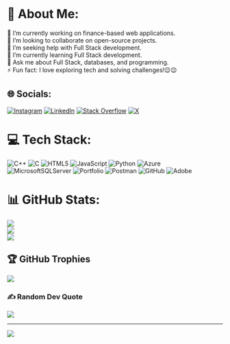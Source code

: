 # 💫 About Me:
🔭 I’m currently working on finance-based web applications.<br>🤝 I’m looking to collaborate on open-source projects.<br>🙌 I’m seeking help with Full Stack development.<br>🌱 I’m currently learning Full Stack development.<br>💬 Ask me about Full Stack, databases, and programming.<br>⚡ Fun fact: I love exploring tech and solving challenges!😉😉


## 🌐 Socials:
[![Instagram](https://img.shields.io/badge/Instagram-%23E4405F.svg?logo=Instagram&logoColor=white)](https://instagram.com/ydv_dheeraj1010) [![LinkedIn](https://img.shields.io/badge/LinkedIn-%230077B5.svg?logo=linkedin&logoColor=white)](https://linkedin.com/in/dheeraj-yadav10) [![Stack Overflow](https://img.shields.io/badge/-Stackoverflow-FE7A16?logo=stack-overflow&logoColor=white)](https://stackoverflow.com/users/27805045) [![X](https://img.shields.io/badge/X-black.svg?logo=X&logoColor=white)](https://x.com/@Dheeraj_yadav10) 

# 💻 Tech Stack:
![C++](https://img.shields.io/badge/c++-%2300599C.svg?style=for-the-badge&logo=c%2B%2B&logoColor=white) ![C](https://img.shields.io/badge/c-%2300599C.svg?style=for-the-badge&logo=c&logoColor=white) ![HTML5](https://img.shields.io/badge/html5-%23E34F26.svg?style=for-the-badge&logo=html5&logoColor=white) ![JavaScript](https://img.shields.io/badge/javascript-%23323330.svg?style=for-the-badge&logo=javascript&logoColor=%23F7DF1E) ![Python](https://img.shields.io/badge/python-3670A0?style=for-the-badge&logo=python&logoColor=ffdd54) ![Azure](https://img.shields.io/badge/azure-%230072C6.svg?style=for-the-badge&logo=microsoftazure&logoColor=white) ![MicrosoftSQLServer](https://img.shields.io/badge/Microsoft%20SQL%20Server-CC2927?style=for-the-badge&logo=microsoft%20sql%20server&logoColor=white) ![Portfolio](https://img.shields.io/badge/Portfolio-%23000000.svg?style=for-the-badge&logo=firefox&logoColor=#FF7139) ![Postman](https://img.shields.io/badge/Postman-FF6C37?style=for-the-badge&logo=postman&logoColor=white) ![GitHub](https://img.shields.io/badge/github-%23121011.svg?style=for-the-badge&logo=github&logoColor=white) ![Adobe](https://img.shields.io/badge/adobe-%23FF0000.svg?style=for-the-badge&logo=adobe&logoColor=white)
# 📊 GitHub Stats:
![](https://github-readme-stats.vercel.app/api?username=Dheeraj-1010&theme=dark&hide_border=false&include_all_commits=true&count_private=true)<br/>
![](https://github-readme-streak-stats.herokuapp.com/?user=Dheeraj-1010&theme=dark&hide_border=false)<br/>
![](https://github-readme-stats.vercel.app/api/top-langs/?username=Dheeraj-1010&theme=dark&hide_border=false&include_all_commits=true&count_private=true&layout=compact)

## 🏆 GitHub Trophies
![](https://github-profile-trophy.vercel.app/?username=Dheeraj-1010&theme=ambient_gradient&no-frame=false&no-bg=true&margin-w=4)

### ✍️ Random Dev Quote
![](https://quotes-github-readme.vercel.app/api?type=horizontal&theme=dark)

---
[![](https://visitcount.itsvg.in/api?id=Dheeraj-1010&icon=0&color=0)](https://visitcount.itsvg.in)

